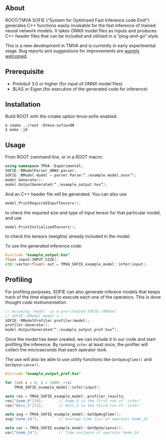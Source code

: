 
## About

ROOT/TMVA SOFIE (“System for Optimized Fast Inference code Emit”) generates C++ functions easily invokable for the fast inference of trained neural network models. It takes ONNX model files as inputs and produces C++ header files that can be included and utilized in a “plug-and-go” style.

This is a new development in TMVA and is currently in early experimental stage. Bug reports and suggestions for improvements are [warmly welcomed](mailto:s.an@cern.ch).


## Prerequisite

- Protobuf 3.0 or higher (for input of ONNX model files)
- BLAS or Eigen (for execution of the generated code for inference)

## Installation

Build ROOT with the cmake option tmva-sofie enabled.

    $ cmake ../root -Dtmva-sofie=ON
    $ make -j8


## Usage


From ROOT command line, or in a ROOT macro:
```C++
using namespace TMVA::Experimental;
SOFIE::RModelParser_ONNX parser;
SOFIE::RModel model = parser.Parse(“./example_model.onnx”);
model.Generate();
model.OutputGenerated(“./example_output.hxx”);
```
And an C++ header file will be generated. You can also use
```C++
model.PrintRequiredInputTensors();
```
to check the required size and type of input tensor for that particular model, and use
```C++
model.PrintInitializedTensors();
```
to check the tensors (weights) already included in the model.

To use the generated inference code:

```C++
#include "example_output.hxx"
float input[INPUT_SIZE];
std::vector<float> out = TMVA_SOFIE_example_model::infer(input);
```

## Profiling
For profiling purposes, SOFIE can also generate inferece models that keeps track of the 
time elapsed to execute each one of the operators. This is done thought _code instrumentation_.

```C++
// Assuming 'model' is a pre-created SOFIE::RModel
// SOFIE::RModel model = ...
SOFIE::RModelProfiler profiler(model);
profiler.Generate();
model.OutputGenerated(“./example_output_prof.hxx”);
```
Once the model has been created, we can include it in our code and start profiling the inference.
By running `infer` at least once, the profiler will collect the microseconds that each operator took.

The use will also be able to use utility functions like `GetOpAvgTime()` and `GetOpVariance()`.
```C++
#include "example_output_prof.hxx"

for (int i = 0; i < 1000; ++i)
    TMVA_SOFIE_example_model::infer(input);

auto res = TMVA_SOFIE_example_model::profiler_results;
res["Gemm_0"][0];		// Gemm_0 in the first run of 'infer'
res["Relu_5"][2];		// Relu_5 in the third run of 'infer'

auto avg = TMVA_SOFIE_example_model::GetOpAvgTime();
avg["Gemm_14"];			// Average time [us] of operator Gemm_14

auto var = TMVA_SOFIE_example_model::GetOpVariance();
var["Gemm_14"];         // Time variance of operator Gemm_14

```